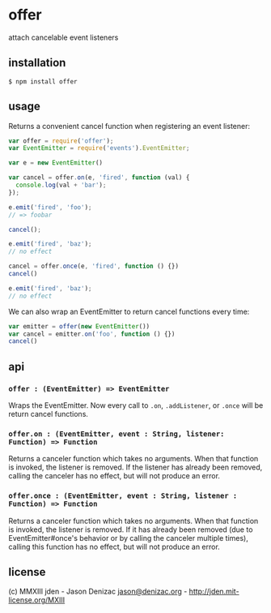 # offer
attach cancelable event listeners


## installation

    $ npm install offer


## usage

Returns a convenient cancel function when registering an event listener:

```js
var offer = require('offer');
var EventEmitter = require('events').EventEmitter;

var e = new EventEmitter()

var cancel = offer.on(e, 'fired', function (val) {
  console.log(val + 'bar');
});

e.emit('fired', 'foo');
// => foobar

cancel();

e.emit('fired', 'baz');
// no effect

cancel = offer.once(e, 'fired', function () {})
cancel()

e.emit('fired', 'baz');
// no effect
```

We can also wrap an EventEmitter to return cancel functions every time:

```js
var emitter = offer(new EventEmitter())
var cancel = emitter.on('foo', function () {})
cancel()
```


## api

### `offer : (EventEmitter) => EventEmitter`

Wraps the EventEmitter. Now every call to `.on`, `.addListener`, or `.once` will be return cancel functions.

### `offer.on : (EventEmitter, event : String, listener: Function) => Function`

Returns a canceler function which takes no arguments. When that function is invoked, the listener is removed. If the listener has already been removed, calling the canceler has no effect, but will not produce an error.

### `offer.once : (EventEmitter, event : String, listener : Function) => Function`

Returns a canceler function which takes no arguments. When that function is invoked, the listener is removed. If it has already been removed (due to EventEmitter#once's behavior or by calling the canceler multiple times), calling this function has no effect, but will not produce an error.


## license
(c) MMXIII jden - Jason Denizac <jason@denizac.org> - http://jden.mit-license.org/MXIII